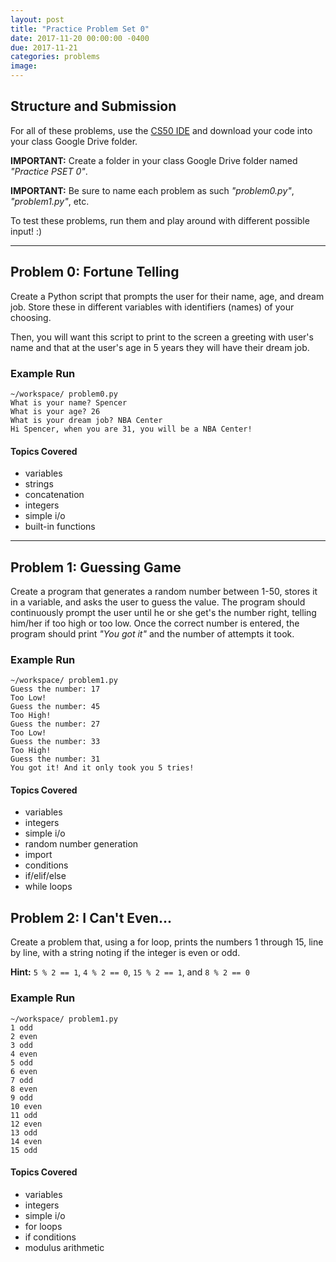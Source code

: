 ```yaml
---
layout: post
title: "Practice Problem Set 0"
date: 2017-11-20 00:00:00 -0400
due: 2017-11-21
categories: problems
image:
---
```


## Structure and Submission

For all of these problems, use the [CS50 IDE](https://cs50.io) and download your code into your class Google Drive folder.

**IMPORTANT:** Create a folder in your class Google Drive folder named _"Practice PSET 0"_.

**IMPORTANT:** Be sure to name each problem as such _"problem0.py"_, _"problem1.py"_, etc.

To test these problems, run them and play around with different possible input! :)

---

## Problem 0: Fortune Telling
Create a Python script that prompts the user for their name, age, and dream job. Store these in different variables with identifiers (names) of your choosing.

Then, you will want this script to print to the screen a greeting with user's name and that at the user's age in 5 years they will have their dream job.

### Example Run
```
~/workspace/ problem0.py
What is your name? Spencer
What is your age? 26
What is your dream job? NBA Center
Hi Spencer, when you are 31, you will be a NBA Center!
```

#### Topics Covered
- variables
- strings
- concatenation
- integers
- simple i/o
- built-in functions

---

## Problem 1: Guessing Game
Create a program that generates a random number between 1-50, stores it in a variable, and asks the user to guess the value. The program should continuously prompt the user until he or she get's the number right, telling him/her if too high or too low. Once the correct number is entered, the program should print _"You got it"_ and the number of attempts it took.

### Example Run
```
~/workspace/ problem1.py
Guess the number: 17
Too Low!
Guess the number: 45
Too High!
Guess the number: 27
Too Low!
Guess the number: 33
Too High!
Guess the number: 31
You got it! And it only took you 5 tries!
```

#### Topics Covered
- variables
- integers
- simple i/o
- random number generation
- import
- conditions
- if/elif/else
- while loops

## Problem 2: I Can't Even...
Create a problem that, using a for loop, prints the numbers 1 through 15, line by line, with a string noting if the integer is even or odd.

**Hint:** `5 % 2 == 1`, `4 % 2 == 0`, `15 % 2 == 1`, and `8 % 2 == 0`

### Example Run
```
~/workspace/ problem1.py
1 odd
2 even
3 odd
4 even
5 odd
6 even
7 odd
8 even
9 odd
10 even
11 odd
12 even
13 odd
14 even
15 odd
```

#### Topics Covered
- variables
- integers
- simple i/o
- for loops
- if conditions
- modulus arithmetic
